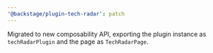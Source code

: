 ```yaml
---
'@backstage/plugin-tech-radar': patch
---
```


Migrated to new composability API, exporting the plugin instance as `techRadarPlugin` and the page as `TechRadarPage`.
